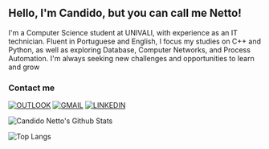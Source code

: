 ## Hello, I'm Candido, but you can call me Netto!
I'm a Computer Science student at UNIVALI, with experience as an IT technician. Fluent in Portuguese and English, I focus my studies on C++ and Python, as well as exploring Database, Computer Networks, and Process Automation. I'm always seeking new challenges and opportunities to learn and grow


### Contact me
[![OUTLOOK](https://img.shields.io/badge/Outlook-0078D4?style=for-the-badge&logo=microsoft-outlook&logoColor=white)](mailto:cfnetto@edu.univali.br)
[![GMAIL](https://img.shields.io/badge/Gmail-D14836?style=for-the-badge&logo=gmail&logoColor=white)](mailto:candidofachini25@gmail.com)
[![LINKEDIN](https://img.shields.io/badge/LinkedIn-0077B5?style=for-the-badge&logo=linkedin&logoColor=white)](https://www.linkedin.com/in/candido-fachini-neto-927926235/)

![Candido Netto's Github Stats](https://github-readme-stats.vercel.app/api?username=cfnetto&show_icons=true&theme=tokyonight)

![Top Langs](https://github-readme-stats.vercel.app/api/top-langs/?username=cfnetto&layout=compact)
